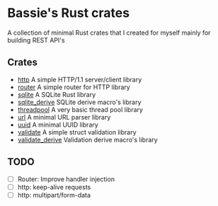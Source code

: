 # Bassie's Rust crates

A collection of minimal Rust crates that I created for myself mainly for building REST API's

## Crates

-   [http](lib/http) A simple HTTP/1.1 server/client library
-   [router](lib/router) A simple router for HTTP library
-   [sqlite](lib/sqlite) A SQLite Rust library
-   [sqlite_derive](lib/sqlite_derive) SQLite derive macro's library
-   [threadpool](lib/threadpool) A very basic thread pool library
-   [url](lib/url) A minimal URL parser library
-   [uuid](lib/uuid) A minimal UUID library
-   [validate](lib/validate) A simple struct validation library
-   [validate_derive](lib/validate_derive) Validation derive macro's library

## TODO

-   [ ] Router: Improve handler injection
-   [ ] http: keep-alive requests
-   [ ] http: multipart/form-data
